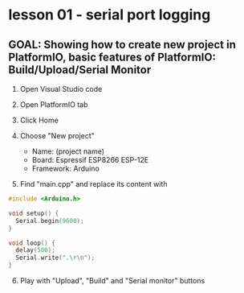 # lesson 01 - serial port logging

## GOAL: Showing how to create new project in PlatformIO, basic features of PlatformIO: Build/Upload/Serial Monitor

1. Open Visual Studio code
2. Open PlatformIO tab
3. Click Home
4. Choose "New project"
	* Name: (project name)
	* Board: Espressif ESP8266 ESP-12E
	* Framework: Arduino

5. Find "main.cpp" and replace its content with

```cpp
#include <Arduino.h>

void setup() {
  Serial.begin(9600);
}

void loop() {
  delay(500);
  Serial.write(".\r\n");
}
```

6. Play with "Upload", "Build" and "Serial monitor" buttons
